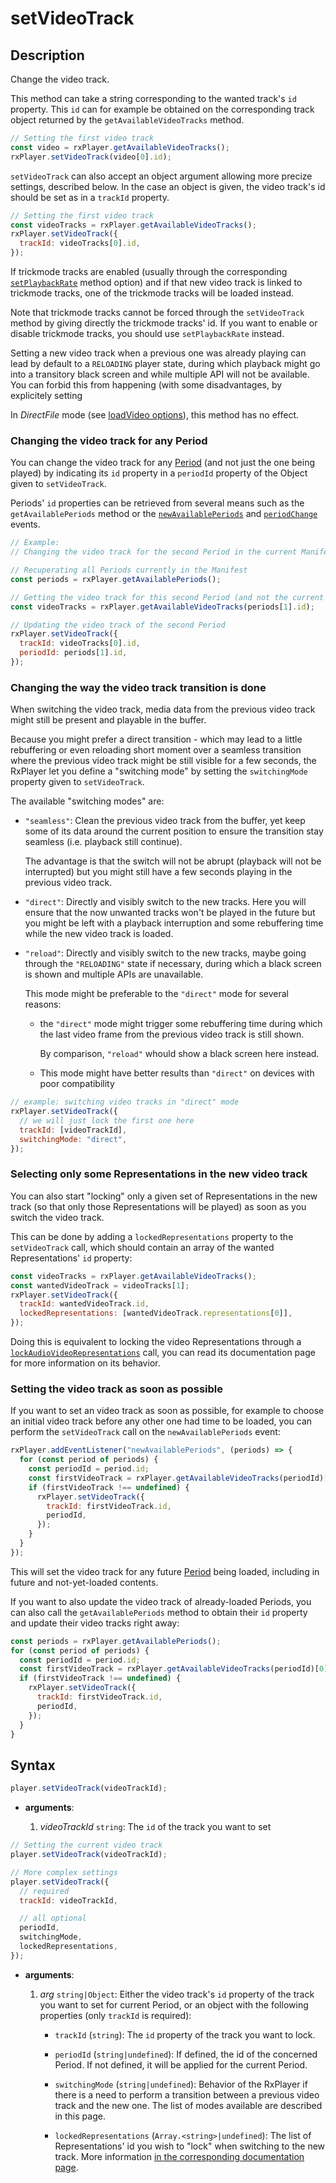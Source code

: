 # setVideoTrack

## Description

Change the video track.

This method can take a string corresponding to the wanted track's `id` property.
This `id` can for example be obtained on the corresponding track object returned
by the `getAvailableVideoTracks` method.

```js
// Setting the first video track
const video = rxPlayer.getAvailableVideoTracks();
rxPlayer.setVideoTrack(video[0].id);
```

`setVideoTrack` can also accept an object argument allowing more precize
settings, described below.
In the case an object is given, the video track's id should be set as in a
`trackId` property.
```js
// Setting the first video track
const videoTracks = rxPlayer.getAvailableVideoTracks();
rxPlayer.setVideoTrack({
  trackId: videoTracks[0].id,
});
```


If trickmode tracks are enabled (usually through the corresponding
[`setPlaybackRate`](../Speed_Control/setPlaybackRate.md) method option) and if
that new video track is linked to trickmode tracks, one of the trickmode tracks
will be loaded instead.

Note that trickmode tracks cannot be forced through the `setVideoTrack` method
by giving directly the trickmode tracks' id.
If you want to enable or disable trickmode tracks, you should use
`setPlaybackRate` instead.

Setting a new video track when a previous one was already playing can lead by
default to a `RELOADING` player state, during which playback might go into a
transitory black screen and while multiple API will not be available.
You can forbid this from happening (with some disadvantages, by explicitely setting

<div class="warning">
In <i>DirectFile</i> mode (see <a
href="../Loading_a_Content.md#transport">loadVideo options</a>),
this method has no effect.
</div>

### Changing the video track for any Period

You can change the video track for any
[Period](../../Getting_Started/Glossary.md#period) (and not just the one being
played) by indicating its `id` property in a `periodId` property of the Object
given to `setVideoTrack`.

Periods' `id` properties can be retrieved from several means such as the
`getAvailablePeriods` method or the
[`newAvailablePeriods`](../Player_Events.md#newavailableperiods) and
[`periodChange`](../Player_Events.md#periodchange) events.

```js
// Example:
// Changing the video track for the second Period in the current Manifest

// Recuperating all Periods currently in the Manifest
const periods = rxPlayer.getAvailablePeriods();

// Getting the video track for this second Period (and not the current one):
const videoTracks = rxPlayer.getAvailableVideoTracks(periods[1].id);

// Updating the video track of the second Period
rxPlayer.setVideoTrack({
  trackId: videoTracks[0].id,
  periodId: periods[1].id,
});

```

### Changing the way the video track transition is done

When switching the video track, media data from the previous video track might
still be present and playable in the buffer.

Because you might prefer a direct transition - which may lead to a little
rebuffering or even reloading short moment over a seamless transition where
the previous video track might be still visible for a few seconds, the RxPlayer
let you define a "switching mode" by setting the `switchingMode` property given
to `setVideoTrack`.

The available "switching modes" are:

  - `"seamless"`: Clean the previous video track from the buffer, yet keep some
    of its data around the current position to ensure the transition stay
    seamless (i.e. playback still continue).

    The advantage is that the switch will not be abrupt (playback will not be
    interrupted) but you might still have a few seconds playing in the
    previous video track.

  - `"direct"`: Directly and visibly switch to the new tracks.
    Here you will ensure that the now unwanted tracks won't be
    played in the future but you might be left with a playback interruption
    and some rebuffering time while the new video track is loaded.

  - `"reload"`: Directly and visibly switch to the new tracks, maybe going
    through the `"RELOADING"` state if necessary, during which a black screen is
    shown and multiple APIs are unavailable.

    This mode might be preferable to the `"direct"` mode for several reasons:

      - the `"direct"` mode might trigger some rebuffering time during which the
        last video frame from the previous video track is still shown.

        By comparison, `"reload"` whould show a black screen here instead.

      - This mode might have better results than `"direct"` on devices with poor
        compatibility

```js
// example: switching video tracks in "direct" mode
rxPlayer.setVideoTrack({
  // we will just lock the first one here
  trackId: [videoTrackId],
  switchingMode: "direct",
});
```


### Selecting only some Representations in the new video track

You can also start "locking" only a given set of Representations in the new
track (so that only those Representations will be played) as soon as you switch
the video track.

This can be done by adding a `lockedRepresentations` property to the
`setVideoTrack` call, which should contain an array of the wanted
Representations' `id` property:

```js
const videoTracks = rxPlayer.getAvailableVideoTracks();
const wantedVideoTrack = videoTracks[1];
rxPlayer.setVideoTrack({
  trackId: wantedVideoTrack.id,
  lockedRepresentations: [wantedVideoTrack.representations[0]],
});
```

Doing this is equivalent to locking the video Representations through a
[`lockAudioVideoRepresentations`](../Representation_Selection/lockAudioVideoRepresentations.md)
call, you can read its documentation page for more information on its behavior.


### Setting the video track as soon as possible

If you want to set an video track as soon as possible, for example to choose an
initial video track before any other one had time to be loaded, you can
perform the `setVideoTrack` call on the `newAvailablePeriods` event:
```js
rxPlayer.addEventListener("newAvailablePeriods", (periods) => {
  for (const period of periods) {
    const periodId = period.id;
    const firstVideoTrack = rxPlayer.getAvailableVideoTracks(periodId)[0];
    if (firstVideoTrack !== undefined) {
      rxPlayer.setVideoTrack({
        trackId: firstVideoTrack.id,
        periodId,
      });
    }
  }
});
```

This will set the video track for any future
[Period](../../Getting_Started/Glossary.md#period) being loaded, including in
future and not-yet-loaded contents.

If you want to also update the video track of already-loaded Periods, you can
also call the `getAvailablePeriods` method to obtain their `id` property and
update their video tracks right away:

```js
const periods = rxPlayer.getAvailablePeriods();
for (const period of periods) {
  const periodId = period.id;
  const firstVideoTrack = rxPlayer.getAvailableVideoTracks(periodId)[0];
  if (firstVideoTrack !== undefined) {
    rxPlayer.setVideoTrack({
      trackId: firstVideoTrack.id,
      periodId,
    });
  }
}
```

## Syntax

```js
player.setVideoTrack(videoTrackId);
```

 - **arguments**:

   1. _videoTrackId_ `string`: The `id` of the track you want to set

```js
// Setting the current video track
player.setVideoTrack(videoTrackId);

// More complex settings
player.setVideoTrack({
  // required
  trackId: videoTrackId,

  // all optional
  periodId,
  switchingMode,
  lockedRepresentations,
});
```

 - **arguments**:

   1. _arg_ `string|Object`: Either the video track's `id` property of the
     track you want to set for current Period, or an object with the following
     properties (only `trackId` is required):

       - `trackId` (`string`): The `id` property of the track you want to lock.

       - `periodId` (`string|undefined`): If defined, the id of the concerned
         Period. If not defined, it will be applied for the current Period.

       - `switchingMode` (`string|undefined`): Behavior of the RxPlayer if there
         is a need to perform a transition between a previous video track and
         the new one.
         The list of modes available are described in this page.

       - `lockedRepresentations` (`Array.<string>|undefined`): The list of
         Representations' id you wish to "lock" when switching to the new track.
         More information [in the corresponding documentation
         page](../Representation_Selection/lockAudioVideoRepresentations.md).
